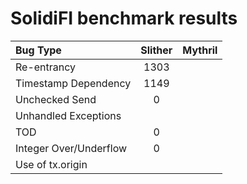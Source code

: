 # SolidiFI benchmark results


| Bug Type               | Slither  | Mythril  |
| :--------------------- | :------: | :------- |
| Re-entrancy            | 1303     |          |
| Timestamp Dependency   | 1149     |          |
| Unchecked Send         | 0        |          |
| Unhandled Exceptions   |          |          |
| TOD                    | 0        |          |
| Integer Over/Underflow | 0        |          |
| Use of tx.origin       |          |          |



